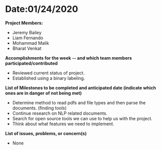 # Date:01/24/2020

__Project Members:__  
- Jeremy Bailey  
- Liam Fernando   
- Mohammad Malik   
- Bharat Venkat  

__Accomplishments for the week -- and which team members participated/contributed__
- Reviewed current status of project. 
- Established using a binary labeling. 


__List of Milestones to be completed and anticipated date (indicate which ones are in danger of not being met)__ 
- Determine method to read pdfs and file types and then parse the documents. (finding tools)  
- Continue research on NLP related documents. 
- Search for open source tools we can use to help us with the project.
- Think about what features we need to implement. 


__List of issues, problems, or concern(s)__  
- None  
